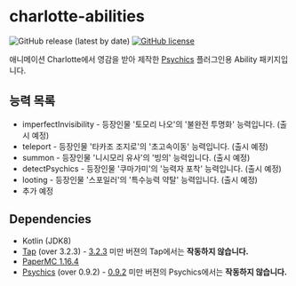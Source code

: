 # charlotte-abilities
![GitHub release (latest by date)](https://img.shields.io/github/v/release/superjoy0502/charlotte-abilities)
[![GitHub license](https://img.shields.io/github/license/superjoy0502/charlotte-abilities)](https://github.com/superjoy0502/charlotte-abilities/blob/master/LICENSE.md)

애니메이션 Charlotte에서 영감을 받아 제작한 [Psychics](https://github.com/noonmaru/psychics) 플러그인용 Ability 패키지입니다.

## 능력 목록
* imperfectInvisibility - 등장인물 '토모리 나오'의 '불완전 투명화' 능력입니다. (출시 예정)
* teleport - 등장인물 '타카조 조지로'의 '초고속이동' 능력입니다. (출시 예정)
* summon - 등장인물 '니시모리 유사'의 '빙의' 능력입니다. (출시 예정)
* detectPsychics - 등장인물 '쿠마가미'의 '능력자 포착' 능력입니다. (출시 예정)
* looting - 등장인물 '스포일러'의 '특수능력 약탈' 능력입니다. (출시 예정)
* 추가 예정

## Dependencies
* Kotlin (JDK8)
* [Tap](https://github.com/noonmaru/tap) (over 3.2.3) - [3.2.3](https://github.com/noonmaru/tap/releases/tag/3.2.3) 미만 버젼의 Tap에서는 **작동하지 않습니다.**
* [PaperMC 1.16.4](https://papermc.io/downloads)
* [Psychics](https://github.com/noonmaru/psychics) (over 0.9.2) - [0.9.2](https://github.com/noonmaru/psychics/releases/tag/0.9.2) 미만 버젼의 Psychics에서는 **작동하지 않습니다.**
